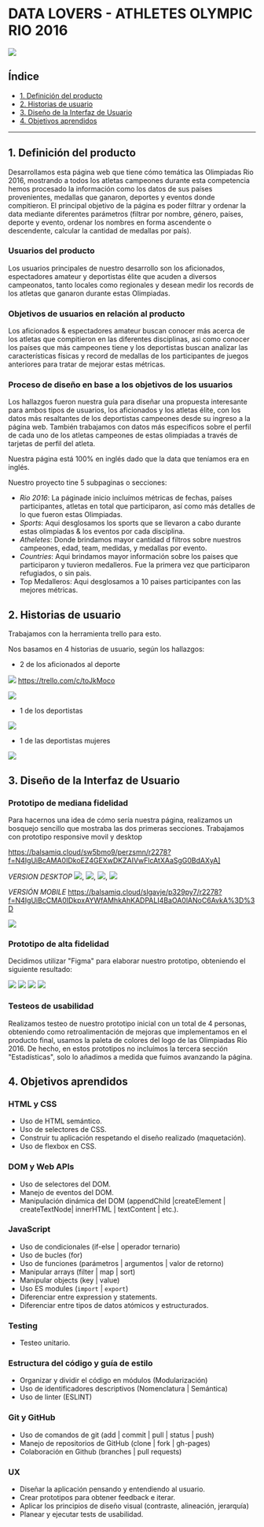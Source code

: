 # DATA LOVERS - ATHLETES OLYMPIC RIO 2016

![](./src/img/README/FINAL.png)


## Índice

* [1. Definición del producto](#1-definición-del-producto)
* [2. Historias de usuario](#2-historias-de-usuario)
* [3. Diseño de la Interfaz de Usuario](#3-diseño-de-la-interfaz-de-usuario)
* [4. Objetivos aprendidos](#4-objetivos-aprendidos)


***

## 1. Definición del producto

Desarrollamos esta página web que tiene cómo  temática las Olimpiadas Rio 2016, mostrando a todos los atletas campeones durante esta competencia hemos procesado la información como los datos de sus países provenientes, medallas que ganaron, deportes y eventos donde compitieron.
 El principal objetivo de la página es poder filtrar y ordenar la data mediante diferentes parámetros (filtrar por nombre, género, países, deporte y evento, ordenar los nombres en forma ascendente o descendente, calcular la cantidad de medallas por país).

### Usuarios del producto
Los usuarios principales de nuestro desarrollo son los aficionados, espectadores amateur  y deportistas élite que acuden a diversos campeonatos, tanto locales como regionales y desean medir los records de los atletas que ganaron durante estas Olimpiadas.

### Objetivos de usuarios en relación al producto
Los aficionados & espectadores amateur buscan conocer más acerca de los atletas que compitieron en las diferentes disciplinas, asi como conocer los países que más campeones tiene y los deportistas buscan analizar las características físicas y record de medallas de los participantes de juegos anteriores para tratar de mejorar estas métricas.

### Proceso de diseño en base a los objetivos de los usuarios
Los hallazgos fueron nuestra guía para diseñar una propuesta interesante para ambos tipos de usuarios, los aficionados y los atletas élite, con los datos más resaltantes de los deportistas campeones desde su ingreso a la página web. También trabajamos con datos más especificos sobre el perfil de cada uno de los atletas campeones de estas olimpiadas a través de tarjetas de perfil del atleta.

Nuestra página está 100% en inglés dado que la data que teníamos era en inglés.

Nuestro proyecto tine 5 subpaginas o secciones:
- *Rio 2016*: La páginade inicio incluímos métricas de fechas, países participantes, atletas en total que participaron, así como más detalles de lo que fueron estas Olimpiadas.
- *Sports*: Aqui desglosamos los sports que se llevaron a cabo durante estas olimpiadas & los eventos por cada disciplina.
- *Atheletes*: Donde brindamos mayor cantidad d filtros sobre nuestros campeones, edad, team, medidas, y medallas por evento.
- *Countries*: Aqui brindamos mayor información sobre los paises que participaron y tuvieron medalleros. Fue la primera vez que participaron refugiados, o sin paìs.
- Top Medalleros: Aqui desglosamos a 10 paises participantes con las mejores métricas. 


## 2. Historias de usuario

Trabajamos con la herramienta trello para esto. 

Nos basamos en 4 historias de usuario, según los hallazgos: 
* 2 de los aficionados al deporte

![](./src/img/README/HU1.png)
https://trello.com/c/toJkMoco

![](./src/img/README/HU2.png)

* 1 de los deportistas

![](./src/img/README/HU3.png)

* 1 de las deportistas mujeres 

![](./src/img/README/HU4.png)



## 3. Diseño de la Interfaz de Usuario

### Prototipo de mediana fidelidad

Para hacernos una idea de cómo sería nuestra página, realizamos un bosquejo sencillo que mostraba las dos primeras secciones. Trabajamos con prototipo responsive movil y desktop


https://balsamiq.cloud/sw5bmo9/perzsmn/r2278?f=N4IgUiBcAMA0IDkoEZ4GEXwDKZAIVwFlcAtXAaSgG0BdAXyA]

*VERSION DESKTOP*
![](./src/img/README/prototipo-media.png), ![](./src/img/README/medalleros.png),
![](./src/img/README/atletas.png),
![](./src/img/README/perfil-atleta.png)

*VERSIÓN MOBILE*
https://balsamiq.cloud/slgavje/p329py7/r2278?f=N4IgUiBcCMA0IDkpxAYWfAMhkAhKADPALI4BaOA0lANoC6AvkA%3D%3D

![](./src/img/prototipo-mobile.png)

### Prototipo de alta fidelidad

Decidimos utilizar "Figma" para elaborar nuestro prototipo, obteniendo el siguiente resultado: 

![](./src/img/README/FINAL.png)
![](./src/img/README/figma2.png)
![](./src/img/README/countries.png)
![](./src/img/README/modal.png)

### Testeos de usabilidad

Realizamos testeo de nuestro prototipo inicial con un total de 4 personas, obteniendo como retroalimentación de mejoras que implementamos en el producto final, usamos la paleta de colores del logo de las Olimpiadas Río 2016. De hecho, en estos prototipos no incluímos la tercera sección "Estadísticas", solo lo añadimos a medida que fuimos avanzando la página.


## 4. Objetivos aprendidos

### HTML y CSS

* Uso de HTML semántico.
* Uso de selectores de CSS.
* Construir tu aplicación respetando el diseño realizado (maquetación).
* Uso de flexbox en CSS.

### DOM y Web APIs

* Uso de selectores del DOM.
* Manejo de eventos del DOM.
* Manipulación dinámica del DOM (appendChild |createElement | createTextNode| innerHTML | textContent | etc.).

### JavaScript

* Uso de condicionales (if-else | operador ternario)
* Uso de bucles (for)
* Uso de funciones (parámetros | argumentos | valor de retorno)
* Manipular arrays (filter | map | sort)
* Manipular objects (key | value)
* Uso ES modules (`import` | `export`)
* Diferenciar entre expression y statements.
* Diferenciar entre tipos de datos atómicos y estructurados.

### Testing

* Testeo unitario.

### Estructura del código y guía de estilo

* Organizar y dividir el código en módulos (Modularización)
* Uso de identificadores descriptivos (Nomenclatura | Semántica)
* Uso de linter (ESLINT)

### Git y GitHub

* Uso de comandos de git (add | commit | pull | status | push)
* Manejo de repositorios de GitHub (clone | fork | gh-pages)
* Colaboración en Github (branches | pull requests)

### UX

* Diseñar la aplicación pensando y entendiendo al usuario.
* Crear prototipos para obtener feedback e iterar.
* Aplicar los principios de diseño visual (contraste, alineación, jerarquía)
* Planear y ejecutar tests de usabilidad.